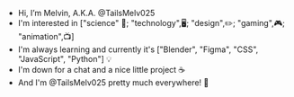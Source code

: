- Hi, I’m Melvin, A.K.A. @TailsMelv025
- I'm interested in ["science" 🧪; "technology",🖥️; "design",✏️; "gaming",🎮; "animation",📺]
- I'm always learning and currently it's ["Blender", "Figma", "CSS", "JavaScript", "Python"] 💡
- I'm down for a chat and a nice little project ☕
- And I'm @TailsMelv025 pretty much everywhere! 🎉

<!---
TailsMelv025/TailsMelv025 is a ✨ special ✨ repository because its `README.md` (this file) appears on your GitHub profile.
You can click the Preview link to take a look at your changes.
--->
